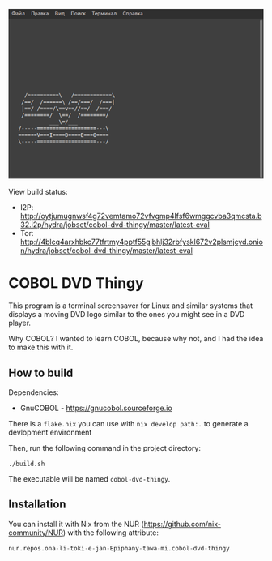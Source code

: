 ![screenshot](screenshots/screensaver.png)

View build status:
- I2P: http://oytjumugnwsf4g72vemtamo72vfvgmp4lfsf6wmggcvba3qmcsta.b32.i2p/hydra/jobset/cobol-dvd-thingy/master/latest-eval
- Tor: http://4blcq4arxhbkc77tfrtmy4pptf55gjbhlj32rbfyskl672v2plsmjcyd.onion/hydra/jobset/cobol-dvd-thingy/master/latest-eval

# COBOL DVD Thingy

This program is a terminal screensaver for Linux and similar systems that
displays a moving DVD logo similar to the ones you might see in a DVD player.

Why COBOL? I wanted to learn COBOL, because why not, and I had the idea to make
this with it.

## How to build

Dependencies:

- GnuCOBOL - https://gnucobol.sourceforge.io

There is a `flake.nix` you can use with `nix develop path:.` to generate a
devlopment environment

Then, run the following command in the project directory:

```
./build.sh
```

The executable will be named `cobol-dvd-thingy`.

## Installation

You can install it with Nix from the NUR (https://github.com/nix-community/NUR)
with the following attribute:

```nix
nur.repos.ona-li-toki-e-jan-Epiphany-tawa-mi.cobol-dvd-thingy
```
